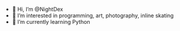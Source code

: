 - 👋 Hi, I’m @NightDex
- 👀 I’m interested in programming, art, photography, inline skating
- 🌱 I’m currently learning Python

